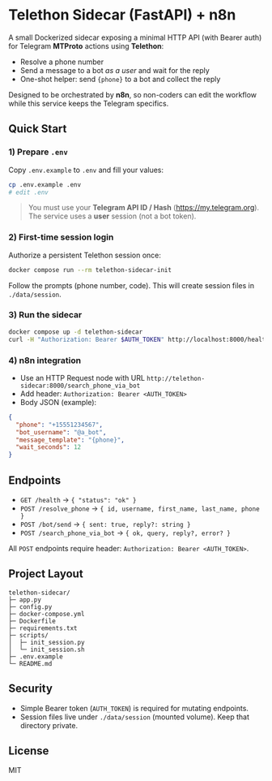 
# Telethon Sidecar (FastAPI) + n8n

A small Dockerized sidecar exposing a minimal HTTP API (with Bearer auth) for Telegram **MTProto** actions using **Telethon**:
- Resolve a phone number
- Send a message to a bot *as a user* and wait for the reply
- One-shot helper: send `{phone}` to a bot and collect the reply

Designed to be orchestrated by **n8n**, so non-coders can edit the workflow while this service keeps the Telegram specifics.

## Quick Start

### 1) Prepare `.env`
Copy `.env.example` to `.env` and fill your values:

```bash
cp .env.example .env
# edit .env
```

> You must use your **Telegram API ID / Hash** (https://my.telegram.org).
> The service uses a **user** session (not a bot token).

### 2) First-time session login
Authorize a persistent Telethon session once:

```bash
docker compose run --rm telethon-sidecar-init
```

Follow the prompts (phone number, code). This will create session files in `./data/session`.

### 3) Run the sidecar
```bash
docker compose up -d telethon-sidecar
curl -H "Authorization: Bearer $AUTH_TOKEN" http://localhost:8000/health
```

### 4) n8n integration
- Use an HTTP Request node with URL `http://telethon-sidecar:8000/search_phone_via_bot`
- Add header: `Authorization: Bearer <AUTH_TOKEN>`
- Body JSON (example):
```json
{
  "phone": "+15551234567",
  "bot_username": "@a_bot",
  "message_template": "{phone}",
  "wait_seconds": 12
}
```

## Endpoints

- `GET /health` → `{ "status": "ok" }`
- `POST /resolve_phone` → `{ id, username, first_name, last_name, phone }`
- `POST /bot/send` → `{ sent: true, reply?: string }`
- `POST /search_phone_via_bot` → `{ ok, query, reply?, error? }`

All `POST` endpoints require header: `Authorization: Bearer <AUTH_TOKEN>`.

## Project Layout

```
telethon-sidecar/
├─ app.py
├─ config.py
├─ docker-compose.yml
├─ Dockerfile
├─ requirements.txt
├─ scripts/
│  ├─ init_session.py
│  └─ init_session.sh
├─ .env.example
└─ README.md
```

## Security

- Simple Bearer token (`AUTH_TOKEN`) is required for mutating endpoints.
- Session files live under `./data/session` (mounted volume). Keep that directory private.

## License

MIT
